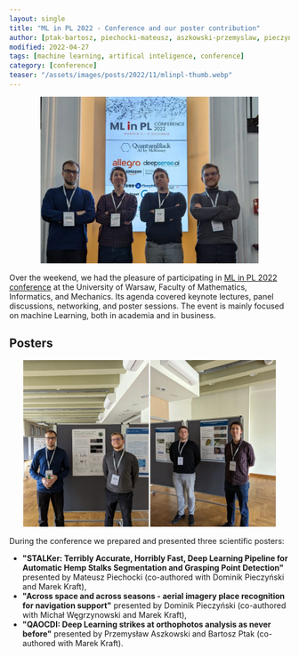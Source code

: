 ```yaml
---
layout: single
title: "ML in PL 2022 - Conference and our poster contribution"
author: [ptak-bartosz, piechocki-mateusz, aszkowski-przemyslaw, pieczynski-dominik]
modified: 2022-04-27
tags: [machine learning, artifical inteligence, conference]
category: [conference]
teaser: "/assets/images/posts/2022/11/mlinpl-thumb.webp"
---
```


<p align="center">
    <img src="/assets/images/posts/2022/11/mlinpl-team.webp" height="300px" />
</p>

Over the weekend, we had the pleasure of participating in [ML in PL 2022 conference](https://conference2022.mlinpl.org/) at the University of Warsaw, Faculty of Mathematics, Informatics, and Mechanics. Its agenda covered keynote lectures, panel discussions, networking, and poster sessions. The event is mainly focused on machine Learning, both in academia and in business. 

## Posters

<p align="center">
    <img src="/assets/images/posts/2022/11/mlinpl-posters.webp" height="300px" />
</p>

During the conference we prepared and presented three scientific posters:
* **"STALKer: Terribly Accurate, Horribly Fast, Deep Learning Pipeline for Automatic Hemp Stalks Segmentation and Grasping Point Detection"** presented by Mateusz Piechocki (co-authored with Dominik Pieczyński and Marek Kraft),
* **"Across space and across seasons - aerial imagery place recognition for navigation support"** presented by Dominik Pieczyński (co-authored with Michał Węgrzynowski and Marek Kraft),
* **"QAOCDI: Deep Learning strikes at orthophotos analysis as never before"** presented by Przemysław Aszkowski and Bartosz Ptak (co-authored with Marek Kraft).

